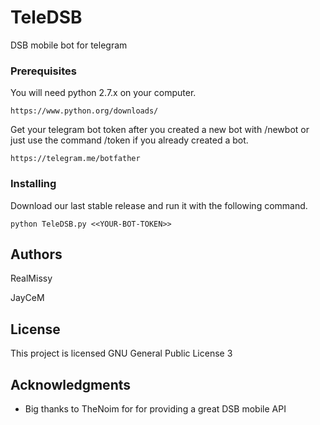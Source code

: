 # TeleDSB

DSB mobile bot for telegram

### Prerequisites

You will need python 2.7.x on your computer.

```
https://www.python.org/downloads/
```


Get your telegram bot token after you created a new bot with /newbot or just use the command /token if you already created a bot.

```
https://telegram.me/botfather
```

### Installing

Download our last stable release and run it with the following command.

```
python TeleDSB.py <<YOUR-BOT-TOKEN>>
```

## Authors

RealMissy

JayCeM

## License

This project is licensed GNU General Public License 3

## Acknowledgments

* Big thanks to TheNoim for for providing a great DSB mobile API
